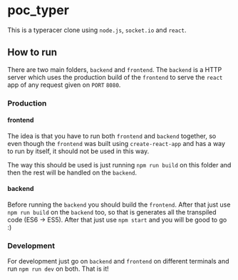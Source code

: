 # poc_typer

This is a typeracer clone using `node.js`, `socket.io` and `react`.

## How to run

There are two main folders, `backend` and `frontend`. The `backend` is a HTTP server which uses the production build of the `frontend` to serve the `react` app of any request given on `PORT` `8080`.

### Production

#### frontend

The idea is that you have to run both `frontend` and `backend` together, so even though the `frontend` was built using `create-react-app` and has a way to run by itself, it should not be used in this way.

The way this should be used is just running `npm run build` on this folder and then the rest will be handled on the `backend`.

#### backend

Before running the `backend` you should build the `frontend`. After that just use `npm run build` on the `backend` too, so that is generates all the transpiled code (ES6 -> ES5). After that just use `npm start` and you will be good to go :)

 ### Development

For development just go on `backend` and `frontend` on different terminals and run `npm run dev` on both. That is it!
